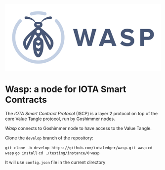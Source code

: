 ![Wasp logo](WASP_logo_dark.png)
# Wasp: a node for IOTA Smart Contracts


The _IOTA Smart Contract Protocol_ (ISCP) is a layer 2 protocol on top of the core Value Tangle
protocol, run by Goshimmer nodes.

_Wasp_ connects to Goshimmer node to have access to the Value Tangle.   

Clone the `develop` branch of the repository:

`git clone -b develop https://github.com/iotaledger/wasp.git wasp`
`cd wasp`
`go install`
`cd ./testing/instance/0`
`wasp`

It will use `config.json` file in the current directory

